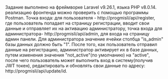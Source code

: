   Задание выполнено на фреймворке Laravel v9.26.1, языка PHP v8.0.14. реализацию фронтенда можно проверить с помощью программы Postman.
Точка входа: для пользователя - http://progmisli/api/register, где пользователь попадает на страницу регистрации, вводит свои данные и отправляет их на активацию администратору, точка входа для администратора-  http://progmisli/api/admin, для входа на страницу админ панели. Для администратора значение ячейки столбца "is_admin" базы данных должно быть "1".
 После того, как пользователь отправил данные на регистрацию, администратор активирует их в базе данных, путем изменения значения "not_active"(по умолчанию) на "active", после чего   пользователь может выполнить вход в систему(получив JWT токен), редактировать и обновлять свои данные по адресу: http://progmisli/api/update/id. 

  
